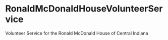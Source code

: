 # RonaldMcDonaldHouseVolunteerService
Volunteer Service for the Ronald McDonald House of Central Indiana
